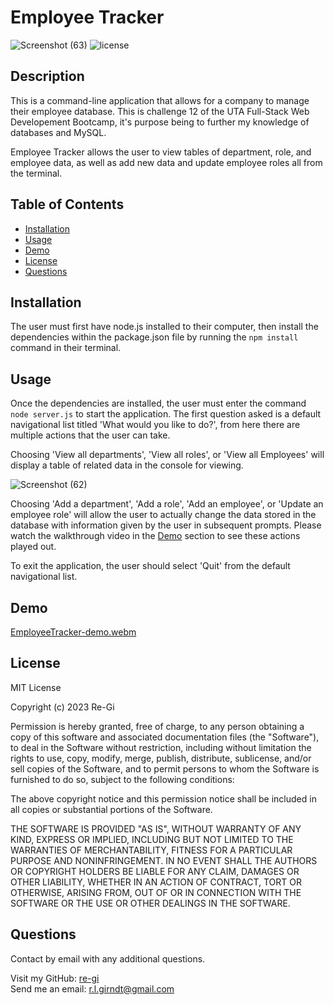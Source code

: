 # Employee Tracker 
![Screenshot (63)](https://user-images.githubusercontent.com/119711335/216746567-c48a40c9-9366-4dca-b78d-cd6cd89ea3b3.png)
![license](https://img.shields.io/badge/license-MIT-brightgreen)

  ## Description
  This is a command-line application that allows for a company to manage their employee database. This is challenge 12 of the UTA Full-Stack Web Developement Bootcamp, it's purpose being to further my knowledge of databases and MySQL.
  
  Employee Tracker allows the user to view tables of department, role, and employee data, as well as add new data and update employee roles all from the terminal.
  
  ## Table of Contents
  - [Installation](#installation)
  - [Usage](#usage) 
  - [Demo](#demo)
  - [License](#license)
  - [Questions](#questions)
  
  ## Installation
  The user must first have node.js installed to their computer, then install the dependencies within the package.json file by running the `npm install` command in their terminal.
  
  ## Usage
  Once the dependencies are installed, the user must enter the command `node server.js` to start the application. The first question asked is a default navigational list titled 'What would you like to do?', from here there are multiple actions that the user can take.
  
  Choosing 'View all departments', 'View all roles', or 'View all Employees' will display a table of related data in the console for viewing.
  
  ![Screenshot (62)](https://user-images.githubusercontent.com/119711335/216746673-1c135955-474c-4ffc-b8c0-18c857a26c8c.png)


  Choosing 'Add a department', 'Add a role', 'Add an employee', or 'Update an employee role' will allow the user to actually change the data stored in the database with information given by the user in subsequent prompts. Please watch the walkthrough video in the [Demo](#demo) section to see these actions played out.

  To exit the application, the user should select 'Quit' from the default navigational list.
  
  ## Demo
  [EmployeeTracker-demo.webm](https://user-images.githubusercontent.com/119711335/216746355-acf5e60d-f26f-439a-a601-6c70e379a7d8.webm)
  
  ## License 
MIT License

Copyright (c) 2023 Re-Gi

Permission is hereby granted, free of charge, to any person obtaining a copy
of this software and associated documentation files (the "Software"), to deal
in the Software without restriction, including without limitation the rights
to use, copy, modify, merge, publish, distribute, sublicense, and/or sell
copies of the Software, and to permit persons to whom the Software is
furnished to do so, subject to the following conditions:

The above copyright notice and this permission notice shall be included in all
copies or substantial portions of the Software.

THE SOFTWARE IS PROVIDED "AS IS", WITHOUT WARRANTY OF ANY KIND, EXPRESS OR
IMPLIED, INCLUDING BUT NOT LIMITED TO THE WARRANTIES OF MERCHANTABILITY,
FITNESS FOR A PARTICULAR PURPOSE AND NONINFRINGEMENT. IN NO EVENT SHALL THE
AUTHORS OR COPYRIGHT HOLDERS BE LIABLE FOR ANY CLAIM, DAMAGES OR OTHER
LIABILITY, WHETHER IN AN ACTION OF CONTRACT, TORT OR OTHERWISE, ARISING FROM,
OUT OF OR IN CONNECTION WITH THE SOFTWARE OR THE USE OR OTHER DEALINGS IN THE
SOFTWARE.


## Questions
Contact by email with any additional questions.

Visit my GitHub: [re-gi](https://github.com/re-gi)  
Send me an email: r.l.girndt@gmail.com
